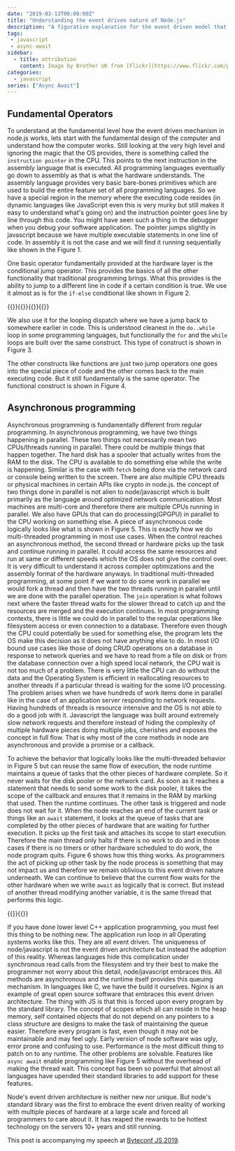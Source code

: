 ```yaml
---
date: "2019-03-13T00:00:00Z"
title: "Understanding the event driven nature of Node.js"
description: "A figurative explanation for the event driven model that is present in node.js"
tags:
 - javascript
 - async-await
sidebar:
  - title: attribution
    content: Image by Brother UK from [Flickr](https://www.flickr.com/photos/brother-uk/33064183161)
categories:
  - javascript
series: ["Async Await"]
---
```


## Fundamental Operators

To understand at the fundamental level how the event driven mechanism in node.js works, lets start with the fundamental design of the computer and understand how the computer works. Still looking at the very high level and ignoring the magic that the OS provides, there is something called the `instruction pointer` in the CPU. This points to the next instruction in the assembly language that is executed. All programming languages eventually go down to assembly as that is what the hardware understands. The assembly language provides very basic bare-bones primitives which are used to build the entire feature set of all programming languages. So we have a special region in the memory where the executing code resides (in dynamic languages like JavaScript even this is very murky but still makes it easy to understand what's going on) and the instruction pointer goes line by line through this code. You might have seen such a thing in the debugger when you debug your software application. The pointer jumps slightly in javascript because we have multiple executable statements in one line of code. In assembly it is not the case and we will find it running sequentially like shown in the Figure 1.

One basic operator fundamentally provided at the hardware layer is the conditional jump operator. This provides the basics of all the other functionality that traditional programming brings. What this provides is the ability to jump to a different line in code if a certain condition is true. We use it almost as is for the `if-else` conditional like shown in Figure 2.
<div class="items-4">{{<fig alt="Sequential Execution" width="300" height="365" nomin="true" src="sequential.gif" title="Sequential Execution" >}}{{<fig alt="Conditional Execution" width="300" height="365" nomin="true" src="conditional.gif" title="Conditional Execution" >}}{{<fig alt="Loop Execution" width="300" height="365" nomin="true" src="loop.gif" title="Loop Execution" >}}{{<fig alt="Function Execution" width="300" height="365" nomin="true" src="function.gif" title="Function Execution" >}}</div>

We also use it for the looping dispatch where we have a jump back to somewhere earlier in code. This is understood cleanest in the `do..while` loop in some programming languages, but functionally the `for` and the `while` loops are built over the same construct. This type of construct is shown in Figure 3.

The other constructs like functions are just two jump operators one goes into the special piece of code and the other comes back to the main executing code. But it still fundamentally is the same operator. The functional construct is shown in Figure 4.

## Asynchronous programming
Asynchronous programming is fundamentally different from regular programming. In asynchronous programming, we have two things happening in parallel. These two things not necessarily mean two CPUs/threads running in parallel. There could be multiple things that happen together. The hard disk has a spooler that actually writes from the RAM to the disk. The CPU is available to do something else while the write is happening. Similar is the case with `fetch` being done via the network card or console being written to the screen. There are also multiple CPU threads or physical machines in certain APIs like crypto in node.js. the concept of two things done in parallel is not alien to node/javascript which is built primarily as the language around optimized network communication. Most machines are multi-core and therefore there are multiple CPUs running in parallel. We also have GPUs that can do processing(GPGPU) in parallel to the CPU working on something else.
A piece of asynchronous code logically looks like what is shown in Figure 5. This is exactly how we do multi-threaded programming in most use cases. When the control reaches an asynchronous method, the second thread or hardware picks up the task and continue running in parallel. It could access the same resources and run at same or different speeds which the OS does not give the control over. It is very difficult to understand it across compiler optimizations and the assembly format of the hardware anyways. In traditional multi-threaded programming, at some point if we want to do some work in parallel we would fork a thread and then have the two threads running in parallel until we are done with the parallel operation. The `join` operation is what follows next where the faster thread waits for the slower thread to catch up and the resources are merged and the execution continues.
In most programming contexts, there is little we could do in parallel to the regular operations like filesystem access or even connection to a database. Therefore even though the CPU could potentially be used for something else, the program lets the OS make this decision as it does not have anything else to do. In most I/O bound use cases like those of doing CRUD operations on a database in response to network queries and we have to read from a file on disk or from the database connection over a high speed local network, the CPU wait is not too much of a problem. There is very little the CPU can do without the data and the Operating System is efficient in reallocating resources to another threads if a particular thread is waiting for the some I/O processing. The problem arises when we have hundreds of work items done in parallel like in the case of an application server responding to network requests. Having hundreds of threads is resource intensive and the OS is not able to do a good job with it. Javascript the language was built around extremely slow network requests and therefore instead of hiding the complexity of multiple hardware pieces doing multiple jobs, cherishes and exposes the concept in full flow. That is why most of the core methods in node are asynchronous and provide a promise or a callback.

To achieve the behavior that logically looks like the multi-threaded behavior in Figure 5 but can reuse the same flow of execution, the node runtime maintains a queue of tasks that the other pieces of hardware complete. So it never waits for the disk pooler or the network card. As soon as it reaches a statement that needs to send some work to the disk pooler, it takes the scope of the callback and ensures that it remains in the RAM by marking that used. Then the runtime continues. The other task is triggered and node does not wait for it. When the node reaches an end of the current task or things like an `await` statement, it looks at the queue of tasks that are completed by the other pieces of hardware that are waiting for further execution. It picks up the first task and attaches its scope to start execution. Therefore the main thread only halts if there is no work to do and in those cases if there is no timers or other hardware scheduled to do work, the node program quits. Figure 6 shows how this thing works. As programmers the act of picking up other task by the node process is something that may not impact us and therefore we remain oblivious to this event driven nature underneath. We can continue to believe that the current flow waits for the other hardware when we write `await` as logically that is correct. But instead of another thread modifying another variable, it is the same thread that performs this logic.

<div class="items-2">
{{<fig alt="Logical Async" width="300" height="365" nomin="true" src="logical.gif" title="Logical Async" >}}{{<fig alt="Event Driven Async" width="300" height="365" nomin="true" src="event-driven.gif" title="Event Driven Async" >}}
</div>

If you have done lower level C++ application programming, you must feel this thing to be nothing new. The application run loop in all Operating systems works like this. They are all event driven. The uniqueness of node/javascript is not the event driven architecture but instead the adoption of this reality. Whereas languages hide this complication under synchronous read calls from the filesystem and try their best to make the programmer not worry about this detail, node/javascript embraces this. All methods are asynchronous and the runtime itself provides this queuing mechanism. In languages like C, we have the build it ourselves. Nginx is an example of great open source software that embraces this event driven architecture. The thing with JS is that this is forced upon every program by the standard library. The concept of scopes which all can reside in the heap memory, self contained objects that do not depend on any pointers to a class structure are designs to make the task of maintaining the queue easier. Therefore every program is fast, even though it may not be maintainable and may feel ugly. Early version of node software was ugly, error prone and confusing to use. Performance is the most difficult thing to patch on to any runtime. The other problems are solvable. Features like `async await` enable programming like Figure 5 without the overhead of making the thread wait. This concept has been so powerful that almost all languages have upended their standard libraries to add support for these features.

Node's event driven architecture is neither new nor unique. But node's standard library was the first to embrace the event driven reality of working with multiple pieces of hardware at a large scale and forced all programmers to care about it. It has reaped the rewards to be hottest technology on the servers 10+ years and still running.

This post is accompanying my speech at [Byteconf JS 2019](https://www.byteconf.com/js-2019).
